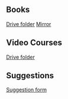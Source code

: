## Books
[Drive folder](https://drive.google.com/drive/u/1/folders/1CqbVuZB3OGq-sqFiH8uoXj949gIIrdnK)
[Mirror](https://1fichier.com/dir/nFQMr6s8)

## Video Courses
[Drive folder](https://drive.google.com/drive/u/1/folders/14Pdm7m6_daKxmRoYRa_h3IGjAPTkF_Vj)

## Suggestions
[Suggestion form](https://docs.google.com/forms/d/e/1FAIpQLSd45hl2djU3ynfreq7sT7cLpnc04cAvYkg391kY_vn8c9jPoA/viewform)
